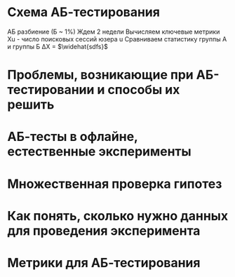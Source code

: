 # Схема AБ-тестирования
АБ разбиение (Б ~ 1%)
Ждем 2 недели
Вычисляем ключевые метрики
Xu - число поисковых сессий юзера u
Сравниваем статистику группы А и группы Б
ΔX = 
$\widehat{sdfs}$
# Проблемы, возникающие при АБ-тестировании и способы их решить

# АБ-тесты в офлайне, естественные эксперименты

# Множественная проверка гипотез

# Как понять, сколько нужно данных для проведения эксперимента

# Метрики для АБ-тестирования
